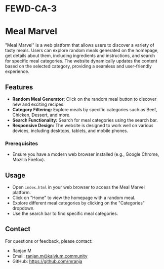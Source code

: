 # FEWD-CA-3 # 
# Meal Marvel

"Meal Marvel" is a web platform that allows users to discover a variety of tasty meals. Users can explore random meals generated on the homepage, get details about them, including ingredients and instructions, and search for specific meal categories. The website dynamically updates the content based on the selected category, providing a seamless and user-friendly experience.

## Features

- **Random Meal Generator:** Click on the random meal button to discover new and exciting recipes.
- **Category Filtering:** Explore meals by specific categories such as Beef, Chicken, Dessert, and more.
- **Search Functionality:** Search for meal categories using the search bar.
- **Responsive Design:** The website is designed to work well on various devices, including desktops, tablets, and mobile phones.


### Prerequisites

- Ensure you have a modern web browser installed (e.g., Google Chrome, Mozilla Firefox).

## Usage

- Open `index.html` in your web browser to access the Meal Marvel platform.
- Click on "Home" to view the homepage with a random meal.
- Explore different meal categories by clicking on the "Categories" dropdown.
- Use the search bar to find specific meal categories.

## Contact

For questions or feedback, please contact:

- Ranjan M
- Email: ranjan.m@kalvium.community
- GitHub: https://github.com/mranja 

